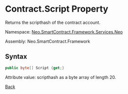 # Contract.Script Property

Returns the scripthash of the contract account.

Namespace: [Neo.SmartContract.Framework.Services.Neo](../../neo.md)

Assembly: Neo.SmartContract.Framework

## Syntax

```c#
public byte[] Script {get;}
```

Attribute value: scripthash as a byte array of length 20.



[Back](../Account.md)
